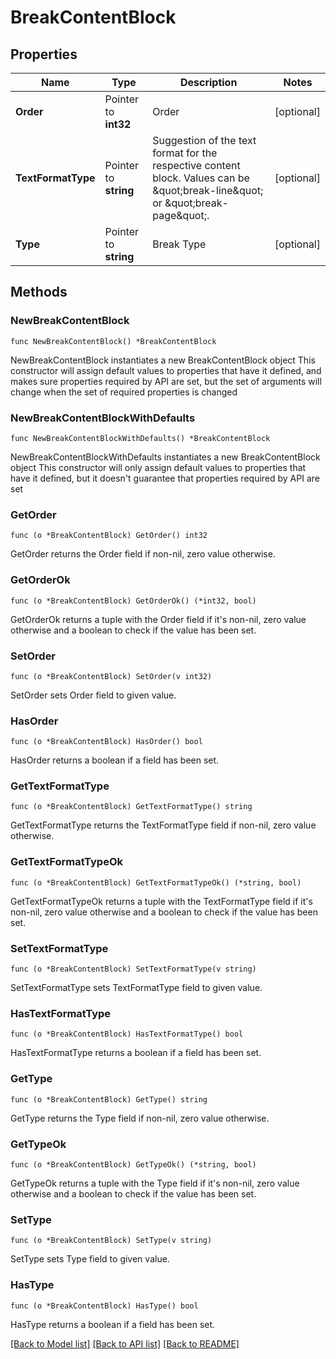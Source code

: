 # BreakContentBlock

## Properties

Name | Type | Description | Notes
------------ | ------------- | ------------- | -------------
**Order** | Pointer to **int32** | Order | [optional] 
**TextFormatType** | Pointer to **string** | Suggestion of the text format for the respective content block. Values can be \&quot;break-line\&quot; or \&quot;break-page\&quot;. | [optional] 
**Type** | Pointer to **string** | Break Type | [optional] 

## Methods

### NewBreakContentBlock

`func NewBreakContentBlock() *BreakContentBlock`

NewBreakContentBlock instantiates a new BreakContentBlock object
This constructor will assign default values to properties that have it defined,
and makes sure properties required by API are set, but the set of arguments
will change when the set of required properties is changed

### NewBreakContentBlockWithDefaults

`func NewBreakContentBlockWithDefaults() *BreakContentBlock`

NewBreakContentBlockWithDefaults instantiates a new BreakContentBlock object
This constructor will only assign default values to properties that have it defined,
but it doesn't guarantee that properties required by API are set

### GetOrder

`func (o *BreakContentBlock) GetOrder() int32`

GetOrder returns the Order field if non-nil, zero value otherwise.

### GetOrderOk

`func (o *BreakContentBlock) GetOrderOk() (*int32, bool)`

GetOrderOk returns a tuple with the Order field if it's non-nil, zero value otherwise
and a boolean to check if the value has been set.

### SetOrder

`func (o *BreakContentBlock) SetOrder(v int32)`

SetOrder sets Order field to given value.

### HasOrder

`func (o *BreakContentBlock) HasOrder() bool`

HasOrder returns a boolean if a field has been set.

### GetTextFormatType

`func (o *BreakContentBlock) GetTextFormatType() string`

GetTextFormatType returns the TextFormatType field if non-nil, zero value otherwise.

### GetTextFormatTypeOk

`func (o *BreakContentBlock) GetTextFormatTypeOk() (*string, bool)`

GetTextFormatTypeOk returns a tuple with the TextFormatType field if it's non-nil, zero value otherwise
and a boolean to check if the value has been set.

### SetTextFormatType

`func (o *BreakContentBlock) SetTextFormatType(v string)`

SetTextFormatType sets TextFormatType field to given value.

### HasTextFormatType

`func (o *BreakContentBlock) HasTextFormatType() bool`

HasTextFormatType returns a boolean if a field has been set.

### GetType

`func (o *BreakContentBlock) GetType() string`

GetType returns the Type field if non-nil, zero value otherwise.

### GetTypeOk

`func (o *BreakContentBlock) GetTypeOk() (*string, bool)`

GetTypeOk returns a tuple with the Type field if it's non-nil, zero value otherwise
and a boolean to check if the value has been set.

### SetType

`func (o *BreakContentBlock) SetType(v string)`

SetType sets Type field to given value.

### HasType

`func (o *BreakContentBlock) HasType() bool`

HasType returns a boolean if a field has been set.


[[Back to Model list]](../README.md#documentation-for-models) [[Back to API list]](../README.md#documentation-for-api-endpoints) [[Back to README]](../README.md)


